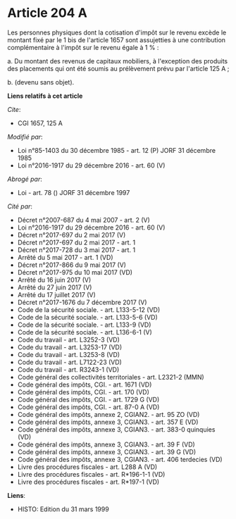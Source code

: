 # Article 204 A

Les personnes physiques dont la cotisation d'impôt sur le revenu excède le montant fixé par le 1 bis de l'article 1657 sont
assujetties à une contribution complémentaire à l'impôt sur le revenu égale à 1 % : 

a. Du montant des revenus de capitaux mobiliers, à l'exception des produits des placements qui ont été soumis au prélèvement
prévu par l'article 125 A ; 

b. (devenu sans objet).

**Liens relatifs à cet article**

_Cite_:

  - CGI 1657, 125 A

_Modifié par_:

  - Loi n°85-1403 du 30 décembre 1985 - art. 12 (P) JORF 31 décembre 1985
  - Loi n°2016-1917 du 29 décembre 2016 - art. 60 (V)

_Abrogé par_:

  - Loi - art. 78 () JORF 31 décembre 1997

_Cité par_:

  - Décret n°2007-687 du 4 mai 2007 - art. 2 (V)
  - Loi n°2016-1917 du 29 décembre 2016 - art. 60 (V)
  - Décret n°2017-697 du 2 mai 2017 (V)
  - Décret n°2017-697 du 2 mai 2017 - art. 1
  - Décret n°2017-728 du 3 mai 2017 - art. 1
  - Arrêté du 5 mai 2017 - art. 1 (VD)
  - Décret n°2017-866 du 9 mai 2017 (V)
  - Décret n°2017-975 du 10 mai 2017 (VD)
  - Arrêté du 16 juin 2017 (V)
  - Arrêté du 27 juin 2017 (V)
  - Arrêté du 17 juillet 2017 (V)
  - Décret n°2017-1676 du 7 décembre 2017 (V)
  - Code de la sécurité sociale. - art. L133-5-12 (VD)
  - Code de la sécurité sociale. - art. L133-5-6 (VD)
  - Code de la sécurité sociale. - art. L133-9 (VD)
  - Code de la sécurité sociale. - art. L136-6-1 (V)
  - Code du travail - art. L3252-3 (VD)
  - Code du travail - art. L3253-17 (VD)
  - Code du travail - art. L3253-8 (VD)
  - Code du travail - art. L7122-23 (VD)
  - Code du travail - art. R3243-1 (VD)
  - Code général des collectivités territoriales - art. L2321-2 (MMN)
  - Code général des impôts, CGI. - art. 1671 (VD)
  - Code général des impôts, CGI. - art. 170 (VD)
  - Code général des impôts, CGI. - art. 1729 G (VD)
  - Code général des impôts, CGI. - art. 87-0 A (VD)
  - Code général des impôts, annexe 2, CGIAN2. - art. 95 ZO (VD)
  - Code général des impôts, annexe 3, CGIAN3. - art. 357 E (VD)
  - Code général des impôts, annexe 3, CGIAN3. - art. 383-0 quinquies (VD)
  - Code général des impôts, annexe 3, CGIAN3. - art. 39 F (VD)
  - Code général des impôts, annexe 3, CGIAN3. - art. 39 G (VD)
  - Code général des impôts, annexe 3, CGIAN3. - art. 406 terdecies (VD)
  - Livre des procédures fiscales - art. L288 A (VD)
  - Livre des procédures fiscales - art. R*196-1-1 (VD)
  - Livre des procédures fiscales - art. R*197-1 (VD)

**Liens**:

  - HISTO: Edition du 31 mars 1999
